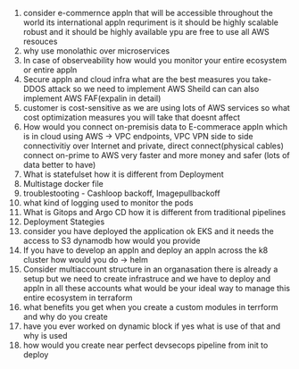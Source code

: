 1. consider e-commernce appln that will be accessible throughout the world its international appln requriment is it should be highly scalable robust and it should be highly available ypu are free to use all AWS resouces
2. why use monolathic over microservices
3. In case of observeability how would you monitor your entire ecosystem or entire appln
4. Secure appln and cloud infra what are the best measures you take- DDOS attack so we need to implement AWS Sheild can can also implement AWS FAF(expalin in detail)
5. customer is cost-sensitive as we are using lots of AWS services so what cost optimization measures you will take that doesnt affect
6. How would you connect on-premisis data to E-commerace appln which is in cloud using AWS -> VPC endpoints, VPC VPN side to side connectivitiy over Internet and private, direct connect(physical cables) connect on-prime to AWS very faster and more money and safer (lots of data better to have)
7. What is statefulset how it is different from Deployment
8. Multistage docker file
9. troublestooting - Cashloop backoff, Imagepullbackoff
10. what kind of logging used to monitor the pods
11. What is Gitops and Argo CD how it is different from traditional pipelines
12. Deployment Stategies
13. consider you have deployed the application ok EKS and it needs the access to S3 dynamodb how would you provide
14. If you have to develop an appln and deploy an appln across the k8 cluster how would you do -> helm
15. Consider multiaccount structure in an organasation there is already a setup but we need to create infrastruce and we have to deploy and appln in all these accounts what would be your ideal way to manage this entire ecosystem in terraform
16. what benefits you get when you create a custom modules in terrform and why do you create
17. have you ever worked on dynamic block if yes what is use of that and why is used
18. how would you create near perfect devsecops pipeline from init to deploy
